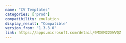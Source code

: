 ```yaml
---
name: "CV Templates"
categories: ['prod']
compatibility: emulation
display_result: "Compatible"
version_from: "1.3.3.0"
link: https://apps.microsoft.com/detail/9MXGM22XWVQZ
---
```

